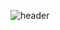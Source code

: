 
![header](https://capsule-render.vercel.app/api?type=wave&&color=778899&height=300&section=header&text=welcome!%20&fontSize=90)

<!--
### Hi there 👋
**GitOfJY/GitOfJY** is a ✨ _special_ ✨ repository because its `README.md` (this file) appears on your GitHub profile.

Here are some ideas to get you started:

- 🔭 I’m currently working on ...
- 🌱 I’m currently learning ...
- 👯 I’m looking to collaborate on ...
- 🤔 I’m looking for help with ...
- 💬 Ask me about ...
- 📫 How to reach me: ...
- 😄 Pronouns: ...
- ⚡ Fun fact: ...
-->
